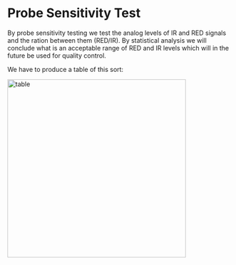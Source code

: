 # Probe Sensitivity Test

By probe sensitivity testing we test the analog levels of IR and RED signals and the ration between them (RED/IR). By statistical analysis we will conclude what is an acceptable range of RED and IR levels which will in the future be used for quality control.

We have to produce a table of this sort:

<img src="https://user-images.githubusercontent.com/14543226/33124053-3129ab88-cf7c-11e7-812e-a31aea8ca080.png" alt="table" width= "400" >
